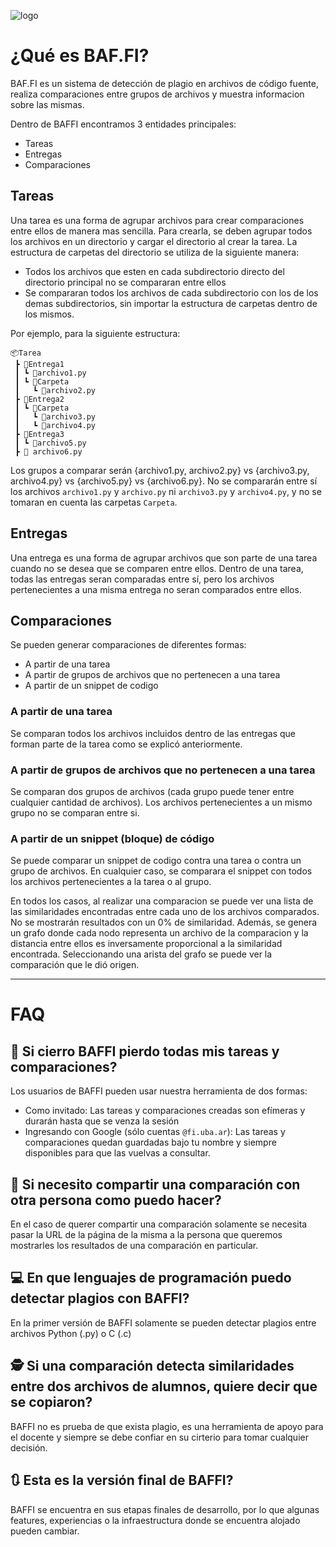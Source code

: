 ![logo](https://user-images.githubusercontent.com/15006935/126084461-ae0c626d-66b4-4d08-b699-e6dd1c2ccd51.png)


# ¿Qué es BAF.FI?

BAF.FI es un sistema de detección de plagio en archivos de código fuente, realiza comparaciones entre grupos de archivos y muestra informacion sobre las mismas.

Dentro de BAFFI encontramos 3 entidades principales:

- Tareas
- Entregas
- Comparaciones

## Tareas

Una tarea es una forma de agrupar archivos para crear comparaciones entre ellos de manera mas sencilla. Para crearla, se deben agrupar todos los archivos en un directorio y cargar el directorio al crear la tarea. La estructura de carpetas del directorio se utiliza de la siguiente manera:

- Todos los archivos que esten en cada subdirectorio directo del directorio principal no se compararan entre ellos
- Se compararan todos los archivos de cada subdirectorio con los de los demas subdirectorios, sin importar la estructura de carpetas dentro de los mismos.

Por ejemplo, para la siguiente estructura:

```
📦Tarea
 ┣ 📂Entrega1
 ┃ ┗ 📜archivo1.py
 ┃ ┗ 📂Carpeta
 ┃   ┗ 📜archivo2.py
 ┣ 📂Entrega2
 ┃ ┗ 📂Carpeta
 ┃   ┗ 📜archivo3.py
 ┃   ┗ 📜archivo4.py
 ┣ 📂Entrega3
 ┃ ┗ 📜archivo5.py
 ┣ 📜 archivo6.py
```

Los grupos a comparar serán {archivo1.py, archivo2.py} vs {archivo3.py, archivo4.py} vs {archivo5.py} vs {archivo6.py}. No se compararán entre sí los archivos `archivo1.py` y `archivo.py` ni `archivo3.py` y `archivo4.py`, y no se tomaran en cuenta las carpetas `Carpeta`.

## Entregas

Una entrega es una forma de agrupar archivos que son parte de una tarea cuando no se desea que se comparen entre ellos. Dentro de una tarea, todas las entregas seran comparadas entre sí, pero los archivos pertenecientes a una misma entrega no seran comparados entre ellos.

## Comparaciones 

Se pueden generar comparaciones de diferentes formas:

- A partir de una tarea
- A partir de grupos de archivos que no pertenecen a una tarea
- A partir de un snippet de codigo

### A partir de una tarea

Se comparan todos los archivos incluidos dentro de las entregas que forman parte de la tarea como se explicó anteriormente.

### A partir de grupos de archivos que no pertenecen a una tarea

Se comparan dos grupos de archivos (cada grupo puede tener entre cualquier cantidad de archivos). Los archivos pertenecientes a un mismo grupo no se comparan entre si.

### A partir de un snippet (bloque) de código

Se puede comparar un snippet de codigo contra una tarea o contra un grupo de archivos. En cualquier caso, se comparara el snippet con todos los archivos pertenecientes a la tarea o al grupo.

En todos los casos, al realizar una comparacion se puede ver una lista de las similaridades encontradas entre cada uno de los archivos comparados. No se mostrarán resultados con un 0% de similaridad. Además, se genera un grafo donde cada nodo representa un archivo de la comparacion y la distancia entre ellos es inversamente proporcional a la similaridad encontrada. Seleccionando una arista del grafo se puede ver la comparación que le dió origen.

----------

# FAQ

## 💾 Si cierro BAFFI pierdo todas mis tareas y comparaciones?
Los usuarios de BAFFI pueden usar nuestra herramienta de dos formas:
- Como invitado: Las tareas y comparaciones creadas son efímeras y durarán hasta que se venza la sesión
- Ingresando con Google (sólo cuentas `@fi.uba.ar`): Las tareas y comparaciones quedan guardadas bajo tu nombre y siempre disponibles para que las vuelvas a consultar.

## 🔗 Si necesito compartir una comparación con otra persona como puedo hacer?
En el caso de querer compartir una comparación solamente se necesita pasar la URL de la página de la misma a la persona que queremos mostrarles los resultados de una comparación en particular.

## 💻 En que lenguajes de programación puedo detectar plagios con BAFFI?
En la primer versión de BAFFI solamente se pueden detectar plagios entre archivos Python (.py) o C (.c)

## 🕵️ Si una comparación detecta similaridades entre dos archivos de alumnos, quiere decir que se copiaron?
BAFFI no es prueba de que exista plagio, es una herramienta de apoyo para el docente y siempre se debe confiar en su cirterio para tomar cualquier decisión.

## 🔃 Esta es la versión final de BAFFI?
BAFFI se encuentra en sus etapas finales de desarrollo, por lo que algunas features, experiencias o la infraestructura donde se encuentra alojado pueden cambiar.
